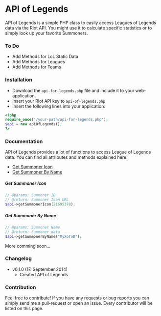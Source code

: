 # API of Legends

API of Legends is a simple PHP class to easily access Leagues of Legends data via the Riot API. You might use it to calculate specific statistics or to simply look up your favorite Summoners.

### To Do

- Add Methods for LoL Static Data
- Add Methods for Leagues
- Add Methods for Teams

### Installation

- Download the `api-for-legends.php` file and include it to your web-application.
- Insert your Riot API key to `api-of-legends.php`
- Insert the following lines into your application:

```php
<?php
require_once('/your-path/api-for-legends.php');
$api = new apiOfLegends();
?>
```

### Documentation

API of Legends provides a lot of functions to access League of Legends data. You can find all attributes and methods explained here:

- [Get Summoner Icon](#get-summoner-icon)
- [Get Summoner By Name](#get-summoner-by-name)

##### Get Summoner Icon
```php
// @params: Summoner ID
// @return: Summoner Icon URL
$api->getSummonerIcon(21695378);
```

##### Get Summoner By Name
```php
// @params: Summoner Name
// @return: Summoner data
$api->getSummonerByName("MyXoToD");
```

More comming soon...

### Changelog

- v0.1.0 (17. September 2014)
  - Created API of Legends

### Contribution

Feel free to contribute! If you have any requests or bug reports you can simply send me a pull-request or open an issue. Every contributor will be listed on this page.
